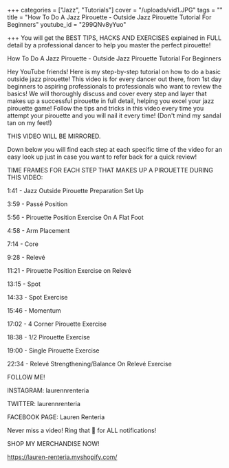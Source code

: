 +++
categories = ["Jazz", "Tutorials"]
cover = "/uploads/vid1.JPG"
tags = ""
title = "How To Do A Jazz Pirouette - Outside Jazz Pirouette Tutorial For Beginners"
youtube_id = "299QNv8yYuo"

+++
You will get the BEST TIPS, HACKS AND EXERCISES explained in FULL detail by a professional dancer to help you master the perfect pirouette!

How To Do A Jazz Pirouette - Outside Jazz Pirouette Tutorial For Beginners

Hey YouTube friends! Here is my step-by-step tutorial on how to do a basic outside jazz pirouette! This video is for every dancer out there, from 1st day beginners to aspiring professionals to professionals who want to review the basics! We will thoroughly discuss and cover every step and layer that makes up a successful pirouette in full detail, helping you excel your jazz pirouette game! Follow the tips and tricks in this video every time you attempt your pirouette and you will nail it every time! (Don't mind my sandal tan on my feet!)

THIS VIDEO WILL BE MIRRORED.

Down below you will find each step at each specific time of the video for an easy look up just in case you want to refer back for a quick review!

TIME FRAMES FOR EACH STEP THAT MAKES UP A PIROUETTE DURING THIS VIDEO:

1:41 - Jazz Outside Pirouette Preparation Set Up

3:59 - Passé Position

5:56 - Pirouette Position Exercise On A Flat Foot

4:58 - Arm Placement

7:14 - Core

9:28 - Relevé

11:21 - Pirouette Position Exercise on Relevé

13:15 - Spot

14:33 - Spot Exercise

15:46 - Momentum

17:02 - 4 Corner Pirouette Exercise

18:38 - 1/2 Pirouette Exercise

19:00 - Single Pirouette Exercise

22:34 - Relevé Strengthening/Balance On Relevé Exercise

FOLLOW ME!

INSTAGRAM: laurennrenteria

TWITTER: laurennrenteria

FACEBOOK PAGE: Lauren Renteria

Never miss a video! Ring that 🔔 for ALL notifications!

SHOP MY MERCHANDISE NOW!

https://lauren-renteria.myshopify.com/
